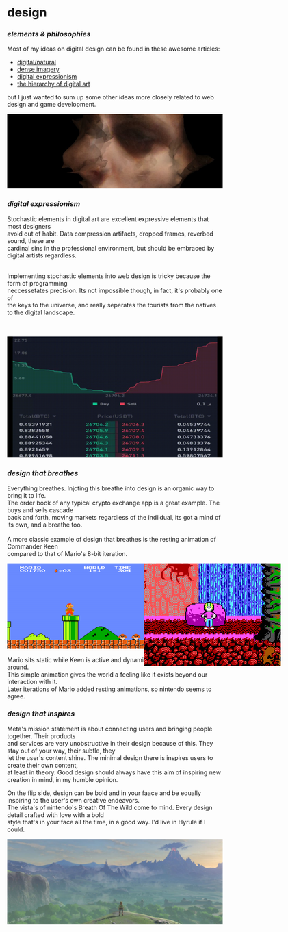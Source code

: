 # design
<h3><i>elements &amp; philosophies</h3></i>

Most of my ideas on digital design can be found in these awesome articles:<br>
- <a href="https://density.substack.com/p/digitalnatural"> digital/natural</a>
-  <a href="https://density.substack.com/p/dense-imagery"> dense imagery</a>
-  <a href="https://density.substack.com/p/digital-expressionism"> digital expressionism</a>
-  <a href="https://density.substack.com/p/the-hierarchy-of-digital-art"> the hierarchy of digital art</a>

but I just wanted to sum up some other ideas more closely related to web design and game development.

<img src="newrembrant2.jpg" style="width:800px;">
<h3><i>digital expressionism</i></h3>
Stochastic elements in digital art are excellent expressive elements that most designers <br>
avoid out of habit. Data compression artifacts, dropped frames, reverbed sound, these are<br>
cardinal sins in the professional environment, but should be embraced by digital artists regardless.<br><br>

Implementing stochastic elements into web design is tricky because the form of programming<br>
neccessetates precision. Its not impossible though, in fact, it's probably one of <br>the keys to the universe,
and really seperates the tourists from the natives to the digital landscape.
<br><br><br>


<img src="orderbook.gif" style="width:600px;">
<h3><i>design that breathes</i></h3>

Everything breathes. Injcting this breathe into design is an organic way to bring it to life.<br>
The order book of any typical crypto exchange app is a great example. The buys and sells cascade<br>
back and forth, moving markets regardless of the indiidual, its got a mind of its own, and a breathe too.<br><br>
A more classic example of design that breathes is the resting animation of Commander Keen<br>
compared to that of Mario's 8-bit iteration.

<img src="mario.png">
<img src="keen.gif" style="display:in-line block; position:absolute; float:left;">

Mario sits static while Keen is active and dynamic even when you're not around. <br>
This simple animation gives the world a feeling like it exists beyond our interaction with it.<br>
Later iterations of Mario added resting animations, so nintendo seems to agree.<br>



<h3><i>design that inspires</i></h3>

Meta's mission statement is about connecting users and bringing people together. Their products<br>
and services are very unobstructive in their design because of this. They stay out of your way, their subtle, they<br>
let the user's content shine. The minimal design there is inspires users to create their own content, <br>
at least in theory. Good design should always have this aim of inspiring new creation in mind, in my humble opinion.<br>

On the flip side, design can be bold and in your faace and be equally inspiring to the user's own creative endeavors.<br>
The vista's of nintendo's Breath Of The Wild come to mind. Every design detail crafted with love with a bold<br>
style that's in your face all the time, in a good way. I'd live in Hyrule if I could.

<img src="zelda.jpg">
